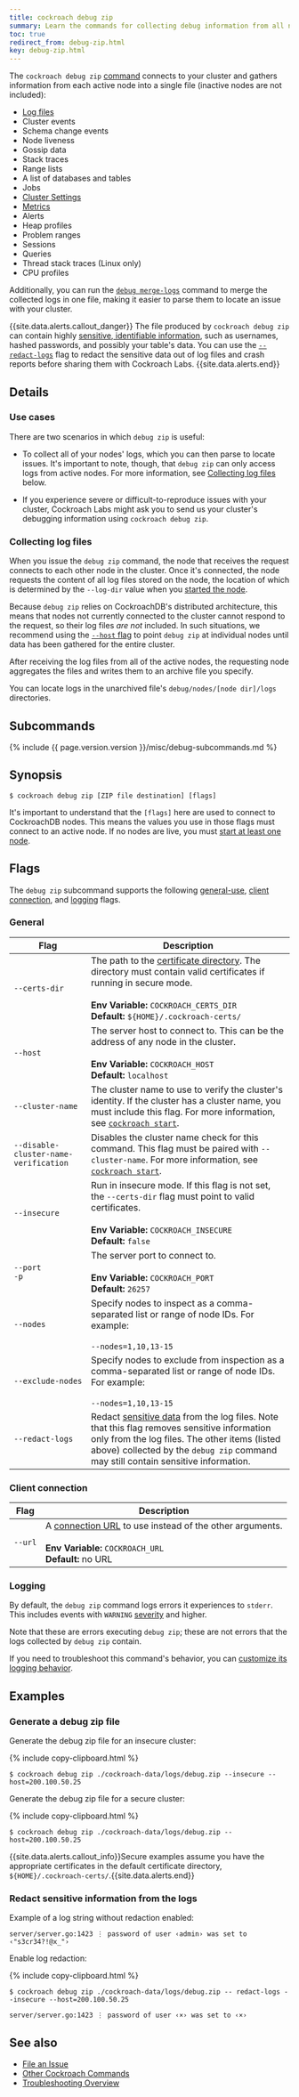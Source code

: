 ```yaml
---
title: cockroach debug zip
summary: Learn the commands for collecting debug information from all nodes in your cluster.
toc: true
redirect_from: debug-zip.html
key: debug-zip.html
---
```


The `cockroach debug zip` [command](cockroach-commands.html) connects to your cluster and gathers information from each active node into a single file (inactive nodes are not included):

- [Log files](logging-overview.html)
- Cluster events
- Schema change events
- Node liveness
- Gossip data
- Stack traces
- Range lists
- A list of databases and tables
- Jobs
- [Cluster Settings](cluster-settings.html)
- [Metrics](ui-custom-chart-debug-page.html#available-metrics)
- Alerts
- Heap profiles
- Problem ranges
- Sessions
- Queries
- Thread stack traces (Linux only)
- CPU profiles

Additionally, you can run the [`debug merge-logs`](cockroach-debug-merge-logs.html) command to merge the collected logs in one file, making it easier to parse them to locate an issue with your cluster.

{{site.data.alerts.callout_danger}}
The file produced by `cockroach debug zip` can contain highly [sensitive, identifiable information](configure-logs.html#redact-logs), such as usernames, hashed passwords, and possibly your table's data. You can use the [`--redact-logs`](#redact-sensitive-information-from-the-logs) flag to redact the sensitive data out of log files and crash reports before sharing them with Cockroach Labs.
{{site.data.alerts.end}}

## Details

### Use cases

There are two scenarios in which `debug zip` is useful:

- To collect all of your nodes' logs, which you can then parse to locate issues. It's important to note, though, that `debug zip` can only access logs from active nodes. For more information, see [Collecting log files](#collecting-log-files) below.

- If you experience severe or difficult-to-reproduce issues with your cluster, Cockroach Labs might ask you to send us your cluster's debugging information using `cockroach debug zip`.

### Collecting log files

When you issue the `debug zip` command, the node that receives the request connects to each other node in the cluster. Once it's connected, the node requests the content of all log files stored on the node, the location of which is determined by the `--log-dir` value when you [started the node](cockroach-start.html).

Because `debug zip` relies on CockroachDB's distributed architecture, this means that nodes not currently connected to the cluster cannot respond to the request, so their log files *are not* included. In such situations, we recommend using the [`--host` flag](#general) to point `debug zip` at individual nodes until data has been gathered for the entire cluster.

After receiving the log files from all of the active nodes, the requesting node aggregates the files and writes them to an archive file you specify.

You can locate logs in the unarchived file's `debug/nodes/[node dir]/logs` directories.

## Subcommands

{% include {{ page.version.version }}/misc/debug-subcommands.md %}

## Synopsis

~~~ shell
$ cockroach debug zip [ZIP file destination] [flags]
~~~

It's important to understand that the `[flags]` here are used to connect to CockroachDB nodes. This means the values you use in those flags must connect to an active node. If no nodes are live, you must [start at least one node](cockroach-start.html).

## Flags

The `debug zip` subcommand supports the following [general-use](#general), [client connection](#client-connection), and [logging](#logging) flags.

### General

Flag | Description
-----|-----------
`--certs-dir` | The path to the [certificate directory](cockroach-cert.html). The directory must contain valid certificates if running in secure mode.<br><br>**Env Variable:** `COCKROACH_CERTS_DIR`<br>**Default:** `${HOME}/.cockroach-certs/`
`--host` | The server host to connect to. This can be the address of any node in the cluster. <br><br>**Env Variable:** `COCKROACH_HOST`<br>**Default:** `localhost`
`--cluster-name` | The cluster name to use to verify the cluster's identity. If the cluster has a cluster name, you must include this flag. For more information, see [`cockroach start`](cockroach-start.html#general).
`--disable-cluster-name-verification` | Disables the cluster name check for this command. This flag must be paired with `--cluster-name`. For more information, see [`cockroach start`](cockroach-start.html#general).
`--insecure` | Run in insecure mode. If this flag is not set, the `--certs-dir` flag must point to valid certificates.<br><br>**Env Variable:** `COCKROACH_INSECURE`<br>**Default:** `false`
`--port`<br>`-p` | The server port to connect to. <br><br>**Env Variable:** `COCKROACH_PORT`<br>**Default:** `26257`
`--nodes` |  Specify nodes to inspect as a comma-separated list or range of node IDs. For example:<br><br>`--nodes=1,10,13-15`
`--exclude-nodes` |  Specify nodes to exclude from inspection as a comma-separated list or range of node IDs. For example:<br><br>`--nodes=1,10,13-15`
`--redact-logs` | Redact [sensitive data](configure-logs.html#redact-logs) from the log files. Note that this flag removes sensitive information only from the log files. The other items (listed above) collected by the `debug zip` command may still contain sensitive information.

### Client connection

Flag | Description
-----|-----------
`--url` | A [connection URL](connection-parameters.html#connect-using-a-url) to use instead of the other arguments.<br><br>**Env Variable:** `COCKROACH_URL`<br>**Default:** no URL

### Logging

By default, the `debug zip` command logs errors it experiences to `stderr`. This includes events with `WARNING` [severity](logging.html#logging-levels-severities) and higher.

Note that these are errors executing `debug zip`; these are not errors that the logs collected by `debug zip` contain.

If you need to troubleshoot this command's behavior, you can [customize its logging behavior](configure-logs.html).

## Examples

### Generate a debug zip file

Generate the debug zip file for an insecure cluster:

{% include copy-clipboard.html %}
~~~ shell
$ cockroach debug zip ./cockroach-data/logs/debug.zip --insecure --host=200.100.50.25
~~~

Generate the debug zip file for a secure cluster:

{% include copy-clipboard.html %}
~~~ shell
$ cockroach debug zip ./cockroach-data/logs/debug.zip --host=200.100.50.25
~~~

{{site.data.alerts.callout_info}}Secure examples assume you have the appropriate certificates in the default certificate directory, <code>${HOME}/.cockroach-certs/</code>.{{site.data.alerts.end}}

### Redact sensitive information from the logs

Example of a log string without redaction enabled:

~~~
server/server.go:1423 ⋮ password of user ‹admin› was set to ‹"s3cr34?!@x_"›
~~~

Enable log redaction:

{% include copy-clipboard.html %}
~~~ shell
$ cockroach debug zip ./cockroach-data/logs/debug.zip -- redact-logs --insecure --host=200.100.50.25
~~~

~~~
server/server.go:1423 ⋮ password of user ‹×› was set to ‹×›
~~~

## See also

- [File an Issue](file-an-issue.html)
- [Other Cockroach Commands](cockroach-commands.html)
- [Troubleshooting Overview](troubleshooting-overview.html)
